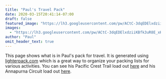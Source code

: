 ```yaml
---
title: "Paul's Travel Pack"
date: 2020-03-15T20:41:14-07:00
draft: false
featured_image: "https://lh3.googleusercontent.com/pw/ACtC-3dqEDElxdziiKBfk3uR8E_xKztHcmeskNAZ7AAk7TCTj_orQ5ZI9X2_lSUN5Yjc5S7x5nLGNUQ0kbqAH5CxZitxghrIZCylUk9451ejdfU_ytth0ELVKhBEZrttTjGmEoUUgRukg0X0f8wUIa9_7A8eVQ=w1210-h908-no"
images:
  - "https://lh3.googleusercontent.com/pw/ACtC-3dqEDElxdziiKBfk3uR8E_xKztHcmeskNAZ7AAk7TCTj_orQ5ZI9X2_lSUN5Yjc5S7x5nLGNUQ0kbqAH5CxZitxghrIZCylUk9451ejdfU_ytth0ELVKhBEZrttTjGmEoUUgRukg0X0f8wUIa9_7A8eVQ=w1210-h908-no"
author: "Paul"
omit_header_text: true
---
```


This page shows what is in Paul's pack for travel. It is generated using [lighterpack.com](https://lighterpack.com) which is a great way to organize your packing lists for various activities. You can see his Pacific Crest Trail load out [here](/packs/pauls-pct-pack/) and his Annapurna Circuit load out [here](/packs/pauls-annapurna-pack/).
<!--more-->
<script src="https://lighterpack.com/e/100gxp"></script><div id="100gxp"></div>
